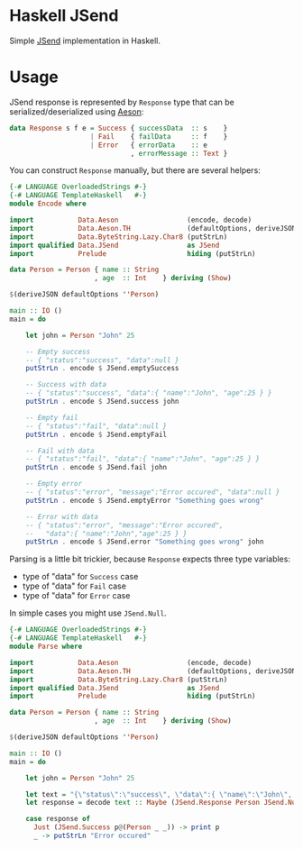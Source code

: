 # Haskell JSend

Simple [JSend](http://labs.omniti.com/labs/jsend) implementation in Haskell.


# Usage

JSend response is represented by `Response` type that can be serialized/deserialized using [Aeson](https://github.com/bos/aeson):

```haskell
data Response s f e = Success { successData  :: s    }
                    | Fail    { failData     :: f    }
                    | Error   { errorData    :: e
                              , errorMessage :: Text }
```

You can construct `Response` manually, but there are several helpers:

```haskell
{-# LANGUAGE OverloadedStrings #-}
{-# LANGUAGE TemplateHaskell   #-}
module Encode where

import           Data.Aeson                 (encode, decode)
import           Data.Aeson.TH              (defaultOptions, deriveJSON)
import           Data.ByteString.Lazy.Char8 (putStrLn)
import qualified Data.JSend                 as JSend
import           Prelude                    hiding (putStrLn)

data Person = Person { name :: String
                     , age  :: Int    } deriving (Show)

$(deriveJSON defaultOptions ''Person)

main :: IO ()
main = do

    let john = Person "John" 25

    -- Empty success
    -- { "status":"success", "data":null }
    putStrLn . encode $ JSend.emptySuccess

    -- Success with data
    -- { "status":"success", "data":{ "name":"John", "age":25 } }
    putStrLn . encode $ JSend.success john

    -- Empty fail
    -- { "status":"fail", "data":null }
    putStrLn . encode $ JSend.emptyFail

    -- Fail with data
    -- { "status":"fail", "data":{ "name":"John", "age":25 } }
    putStrLn . encode $ JSend.fail john

    -- Empty error
    -- { "status":"error", "message":"Error occured", "data":null }
    putStrLn . encode $ JSend.emptyError "Something goes wrong"

    -- Error with data
    -- { "status":"error", "message":"Error occured",
    --   "data":{ "name":"John","age":25 } }
    putStrLn . encode $ JSend.error "Something goes wrong" john
```

Parsing is a little bit trickier, because `Response` expects three type variables:
+ type of "data" for `Success` case
+ type of "data" for `Fail` case
+ type of "data" for `Error` case

In simple cases you might use `JSend.Null`.

```haskell
{-# LANGUAGE OverloadedStrings #-}
{-# LANGUAGE TemplateHaskell   #-}
module Parse where

import           Data.Aeson                 (encode, decode)
import           Data.Aeson.TH              (defaultOptions, deriveJSON)
import           Data.ByteString.Lazy.Char8 (putStrLn)
import qualified Data.JSend                 as JSend
import           Prelude                    hiding (putStrLn)

data Person = Person { name :: String
                     , age  :: Int    } deriving (Show)

$(deriveJSON defaultOptions ''Person)

main :: IO ()
main = do

    let john = Person "John" 25

    let text = "{\"status\":\"success\", \"data\":{ \"name\":\"John\", \"age\":25 }}"
    let response = decode text :: Maybe (JSend.Response Person JSend.Null JSend.Null)

    case response of
      Just (JSend.Success p@(Person _ _)) -> print p
      _ -> putStrLn "Error occured"
```

